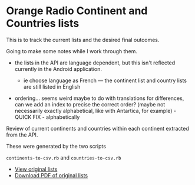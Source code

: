 # Orange Radio Continent and Countries lists

This is to track the current lists and the desired final outcomes.

Going to make some notes while I work through them.

- the lists in the API are language dependent, but this isn't reflected currently in the Android application.
  - ie choose language as French
  — the continent list and country lists are still listed in English

- ordering... seems weird maybe to do with translations for differences, can we add an index to precise the correct order? (maybe not necessarily exactly alphabetical, like with Antartica, for example) - QUICK FIX - alphabetically

Review of current continents and countries within each continent extracted from the API.

These were generated by the two scripts

`continents-to-csv.rb` and `countries-to-csv.rb`

- [View original lists](full-list.md)
- [Download PDF of original lists](full-list.pdf)
